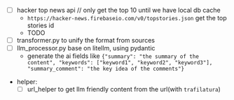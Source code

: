 - [ ] hacker top news api // only get the top 10 until we have local db cache
    - `https://hacker-news.firebaseio.com/v0/topstories.json` get the top stories id
    - TODO
- [ ] transformer.py to unify the format from sources
- [ ] llm_processor.py base on litellm, using pydantic
    - generate the ai fields like `{"summary": "the summary of the content", "keywords": ["keyword1", "keyword2", "keyword3"], "summary_comment": "the key idea of the comments"}`
- helper:
    - [ ] url_helper to get llm friendly content from the url(with `trafilatura`)